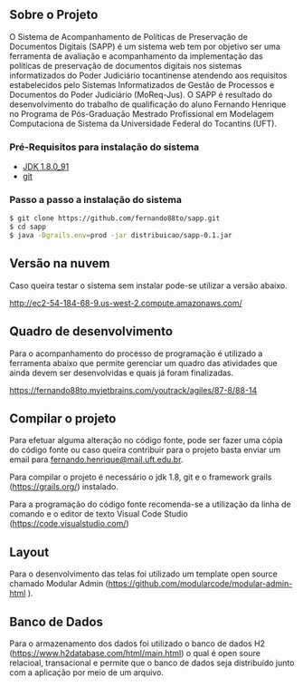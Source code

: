 ## Sobre o Projeto

O Sistema de Acompanhamento de Políticas de Preservação de Documentos Digitais (SAPP) é um sistema web tem por objetivo ser uma ferramenta de  avaliação e acompanhamento da implementação das políticas de preservação de documentos digitais nos sistemas informatizados do Poder Judiciário tocantinense atendendo aos requisitos estabelecidos pelo Sistemas Informatizados de Gestão de Processos e Documentos do Poder Judiciário (MoReq-Jus).
O SAPP é resultado do desenvolvimento do trabalho de qualificação do aluno Fernando Henrique no Programa de Pós-Graduação Mestrado Profissional em Modelagem Computaciona de Sistema da Universidade Federal do Tocantins (UFT).
 

### Pré-Requisitos para instalação do sistema
 - [JDK 1.8.0_91 ](https://www.oracle.com/technetwork/java/javase/downloads/java-archive-javase8-2177648.html "JDK 1.8")
 - [git]( https://git-scm.com/ "git")
### Passo a passo a instalação do sistema
```sh
$ git clone https://github.com/fernando88to/sapp.git
$ cd sapp
$ java -Dgrails.env=prod -jar distribuicao/sapp-0.1.jar 
```

## Versão na nuvem

Caso queira testar o sistema sem instalar pode-se utilizar a versão abaixo.

http://ec2-54-184-68-9.us-west-2.compute.amazonaws.com/




## Quadro de desenvolvimento

Para o acompanhamento do processo de programação é utilizado a ferramenta abaixo que permite gerenciar
um quadro das atividades que ainda devem ser desenvolvidas e quais já foram finalizadas. 

https://fernando88to.myjetbrains.com/youtrack/agiles/87-8/88-14


## Compilar o projeto

Para efetuar alguma alteração no código fonte, pode ser fazer uma cópia do código fonte ou caso queira contribuir para o projeto
basta enviar um email para fernando.henrique@mail.uft.edu.br.

Para compilar o projeto é necessário o jdk 1.8, git e o  framework grails (https://grails.org/) instalado.

Para a programação do código fonte recomenda-se a utilização da linha de comando e o editor de texto Visual Code Studio (https://code.visualstudio.com/)


## Layout

Para o desenvolvimento das telas foi utilizado um template open source chamado Modular Admin (https://github.com/modularcode/modular-admin-html
).  

## Banco de Dados

Para o armazenamento dos dados foi utilizado o banco de dados H2 (https://www.h2database.com/html/main.html) o qual é open soure
relacioal, transacional e permite que o banco de dados seja distribuído junto com a aplicação por meio de um arquivo.



